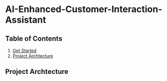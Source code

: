# AI-Enhanced-Customer-Interaction-Assistant

## Table of Contents
1. [Get Started](#get-started)
2. [Project Archtecture](#project-archtecture)

## Project Archtecture
